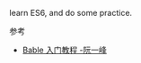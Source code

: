 learn ES6, and do some practice.

参考

* [Bable 入门教程 -阮一峰](http://www.ruanyifeng.com/blog/2016/01/babel.html)